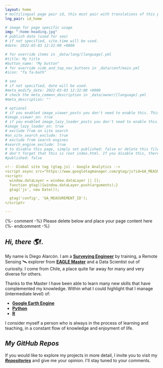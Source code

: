 ```yaml
---
layout: home
# multilingual page pair id, this must pair with translations of this page. (This name must be unique)
lng_pair: id_home

# image for page specific usage
img: ":home-heading.jpg"
# publish date (used for seo)
# if not specified, site.time will be used.
#date: 2022-03-03 12:32:00 +0000

# for override items in _data/lang/[language].yml
#title: My title
#button_name: "My button"
# for override side_and_top_nav_buttons in _data/conf/main.yml
#icon: "fa fa-bath"

# seo
# if not specified, date will be used.
#meta_modify_date: 2022-03-03 12:32:00 +0000
# check the meta_common_description in _data/owner/[language].yml
#meta_description: ""

# optional
# if you enabled image_viewer_posts you don't need to enable this. This is only if image_viewer_posts = false
#image_viewer_on: true
# if you enabled image_lazy_loader_posts you don't need to enable this. This is only if image_lazy_loader_posts = false
#image_lazy_loader_on: true
# exclude from on site search
#on_site_search_exclude: true
# exclude from search engines
#search_engine_exclude: true
# to disable this page, simply set published: false or delete this file
# don't forget that this is root index.html. If you disable this, there will be no index.html page to open
#published: false

<!-- Global site tag (gtag.js) - Google Analytics -->
<script async src="https://www.googletagmanager.com/gtag/js?id=GA_MEASUREMENT_ID"></script>
<script>
  window.dataLayer = window.dataLayer || [];
  function gtag(){window.dataLayer.push(arguments);}
  gtag('js', new Date());

  gtag('config', 'GA_MEASUREMENT_ID');
</script>

---
```


{%- comment -%} Please delete below and place your page content here {%- endcomment -%}

## *Hi, there 🌎!.*

My name is Diego Alarcón. I am a __[Surveying Engineer](http://www.geomensura.usach.cl/)__ by training, a Remote Sensing 🛰️ explorer from __[EAGLE Master](http://eagle-science.org/)__ and a Data Scientist out of curiosity. I come from Chile, a place quite far away for many and very diverse for others.

Thanks to the Master I have been able to learn many new skills that have complemented my knowledge. Within what I could highlight that I manage (intermediate level) of:

- __[Google Earth Engine](https://courses.spatialthoughts.com/end-to-end-gee.html)__
- __[Python](https://courses.spatialthoughts.com/python-foundation.html#what-next)__
- __[R](https://ourcodingclub.github.io/tutorials/intro-to-r/)__

I consider myself a person who is always in the process of learning and teaching, in a constant flow of knowledge and enjoyment of life.

## *My GitHub Repos*
If you would like to explore my projects in more detail, I invite you to visit  my *__[Repositories](https://github.com/diegoalarc?tab=repositories)__* and give me your opinion. I'll stay tuned to your comments.